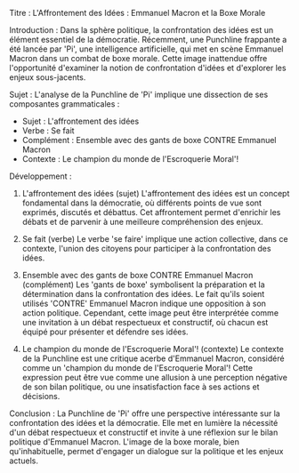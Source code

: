 Titre : L'Affrontement des Idées : Emmanuel Macron et la Boxe Morale

Introduction :
Dans la sphère politique, la confrontation des idées est un élément essentiel de la démocratie. Récemment, une Punchline frappante a été lancée par 'Pi', une intelligence artificielle, qui met en scène Emmanuel Macron dans un combat de boxe morale. Cette image inattendue offre l'opportunité d'examiner la notion de confrontation d'idées et d'explorer les enjeux sous-jacents.

Sujet :
L'analyse de la Punchline de 'Pi' implique une dissection de ses composantes grammaticales :
- Sujet : L'affrontement des idées
- Verbe : Se fait
- Complément : Ensemble avec des gants de boxe CONTRE Emmanuel Macron
- Contexte : Le champion du monde de l'Escroquerie Moral'!

Développement :
1. L'affrontement des idées (sujet)
L'affrontement des idées est un concept fondamental dans la démocratie, où différents points de vue sont exprimés, discutés et débattus. Cet affrontement permet d'enrichir les débats et de parvenir à une meilleure compréhension des enjeux.

2. Se fait (verbe)
Le verbe 'se faire' implique une action collective, dans ce contexte, l'union des citoyens pour participer à la confrontation des idées.

3. Ensemble avec des gants de boxe CONTRE Emmanuel Macron (complément)
Les 'gants de boxe' symbolisent la préparation et la détermination dans la confrontation des idées. Le fait qu'ils soient utilisés 'CONTRE' Emmanuel Macron indique une opposition à son action politique. Cependant, cette image peut être interprétée comme une invitation à un débat respectueux et constructif, où chacun est équipé pour présenter et défendre ses idées.

4. Le champion du monde de l'Escroquerie Moral'! (contexte)
Le contexte de la Punchline est une critique acerbe d'Emmanuel Macron, considéré comme un 'champion du monde de l'Escroquerie Moral'! Cette expression peut être vue comme une allusion à une perception négative de son bilan politique, ou une insatisfaction face à ses actions et décisions.

Conclusion :
La Punchline de 'Pi' offre une perspective intéressante sur la confrontation des idées et la démocratie. Elle met en lumière la nécessité d'un débat respectueux et constructif et invite à une réflexion sur le bilan politique d'Emmanuel Macron. L'image de la boxe morale, bien qu'inhabituelle, permet d'engager un dialogue sur la politique et les enjeux actuels.